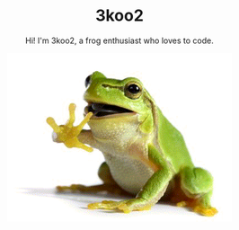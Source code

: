 <h1 align="center">3koo2</h1>
<p align="center">Hi! I'm 3koo2, a frog enthusiast who loves to code.</p>
<p align = "center"><img src="frgo.gif"></p>